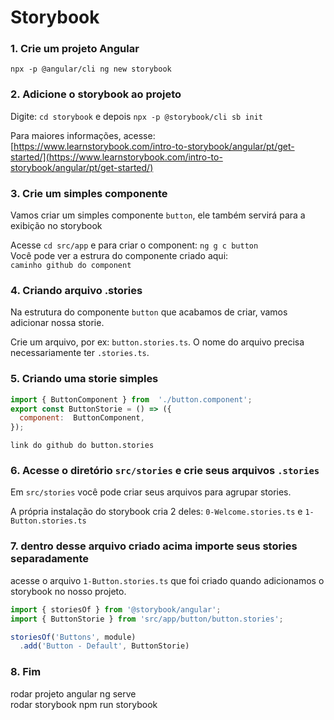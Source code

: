 
# Storybook

### 1. Crie um projeto Angular 
`npx -p @angular/cli ng new storybook`  
 
### 2. Adicione o storybook ao projeto
Digite: `cd storybook` e depois `npx -p @storybook/cli sb init` 

Para maiores informações, acesse:  
[https://www.learnstorybook.com/intro-to-storybook/angular/pt/get-started/](https://www.learnstorybook.com/intro-to-storybook/angular/pt/get-started/)

### 3. Crie um simples componente
Vamos criar um simples componente `button`, ele também servirá para a  exibição no storybook

Acesse `cd src/app` e para criar o component: `ng g c button`  
Você pode ver a estrura do componente criado aqui:  
`caminho github do component`

### 4. Criando arquivo .stories
Na estrutura do componente `button` que acabamos de criar, vamos adicionar nossa storie. 

Crie um arquivo, por ex: `button.stories.ts`. O nome do arquivo precisa necessariamente ter `.stories.ts`.

### 5. Criando uma storie simples
```javascript
import { ButtonComponent } from  './button.component';
export const ButtonStorie = () => ({
  component:  ButtonComponent,
});
```
`link do github do button.stories`

### 6. Acesse o diretório `src/stories` e crie seus arquivos `.stories`
Em `src/stories` você pode criar seus arquivos para agrupar stories.

A própria instalação do storybook cria 2 deles:
`0-Welcome.stories.ts` e `1-Button.stories.ts`

### 7. dentro desse arquivo criado acima importe seus stories separadamente
acesse o arquivo `1-Button.stories.ts` que foi criado quando adicionamos o storybook no nosso projeto.
```javascript
import { storiesOf } from '@storybook/angular';
import { ButtonStorie } from 'src/app/button/button.stories';

storiesOf('Buttons', module)
  .add('Button - Default', ButtonStorie)
```

### 8. Fim

rodar projeto angular
ng serve  
rodar storybook
npm run storybook
